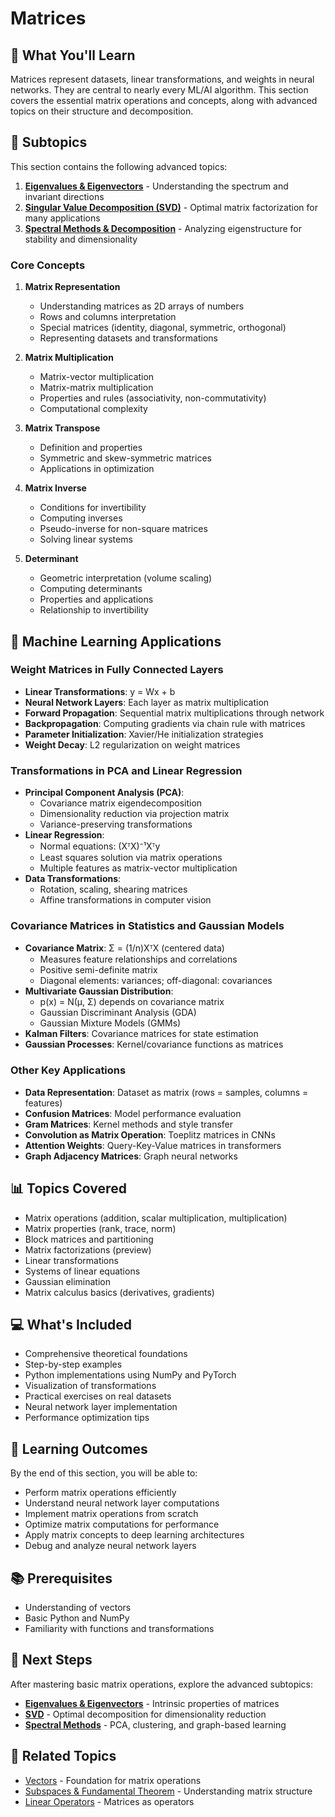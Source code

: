 # Matrices

## 📖 What You'll Learn

Matrices represent datasets, linear transformations, and weights in neural networks. They are central to nearly every ML/AI algorithm. This section covers the essential matrix operations and concepts, along with advanced topics on their structure and decomposition.

## 📂 Subtopics

This section contains the following advanced topics:

1. **[Eigenvalues & Eigenvectors](./eigenvalues-eigenvectors/)** - Understanding the spectrum and invariant directions
2. **[Singular Value Decomposition (SVD)](./svd/)** - Optimal matrix factorization for many applications
3. **[Spectral Methods & Decomposition](./spectral-methods/)** - Analyzing eigenstructure for stability and dimensionality

### Core Concepts

1. **Matrix Representation**
   - Understanding matrices as 2D arrays of numbers
   - Rows and columns interpretation
   - Special matrices (identity, diagonal, symmetric, orthogonal)
   - Representing datasets and transformations

2. **Matrix Multiplication**
   - Matrix-vector multiplication
   - Matrix-matrix multiplication
   - Properties and rules (associativity, non-commutativity)
   - Computational complexity

3. **Matrix Transpose**
   - Definition and properties
   - Symmetric and skew-symmetric matrices
   - Applications in optimization

4. **Matrix Inverse**
   - Conditions for invertibility
   - Computing inverses
   - Pseudo-inverse for non-square matrices
   - Solving linear systems

5. **Determinant**
   - Geometric interpretation (volume scaling)
   - Computing determinants
   - Properties and applications
   - Relationship to invertibility

## 🤖 Machine Learning Applications

### Weight Matrices in Fully Connected Layers
- **Linear Transformations**: y = Wx + b
- **Neural Network Layers**: Each layer as matrix multiplication
- **Forward Propagation**: Sequential matrix multiplications through network
- **Backpropagation**: Computing gradients via chain rule with matrices
- **Parameter Initialization**: Xavier/He initialization strategies
- **Weight Decay**: L2 regularization on weight matrices

### Transformations in PCA and Linear Regression
- **Principal Component Analysis (PCA)**:
  - Covariance matrix eigendecomposition
  - Dimensionality reduction via projection matrix
  - Variance-preserving transformations
- **Linear Regression**:
  - Normal equations: (XᵀX)⁻¹Xᵀy
  - Least squares solution via matrix operations
  - Multiple features as matrix-vector multiplication
- **Data Transformations**:
  - Rotation, scaling, shearing matrices
  - Affine transformations in computer vision

### Covariance Matrices in Statistics and Gaussian Models
- **Covariance Matrix**: Σ = (1/n)XᵀX (centered data)
  - Measures feature relationships and correlations
  - Positive semi-definite matrix
  - Diagonal elements: variances; off-diagonal: covariances
- **Multivariate Gaussian Distribution**:
  - p(x) = N(μ, Σ) depends on covariance matrix
  - Gaussian Discriminant Analysis (GDA)
  - Gaussian Mixture Models (GMMs)
- **Kalman Filters**: Covariance matrices for state estimation
- **Gaussian Processes**: Kernel/covariance functions as matrices

### Other Key Applications
- **Data Representation**: Dataset as matrix (rows = samples, columns = features)
- **Confusion Matrices**: Model performance evaluation
- **Gram Matrices**: Kernel methods and style transfer
- **Convolution as Matrix Operation**: Toeplitz matrices in CNNs
- **Attention Weights**: Query-Key-Value matrices in transformers
- **Graph Adjacency Matrices**: Graph neural networks

## 📊 Topics Covered

- Matrix operations (addition, scalar multiplication, multiplication)
- Matrix properties (rank, trace, norm)
- Block matrices and partitioning
- Matrix factorizations (preview)
- Linear transformations
- Systems of linear equations
- Gaussian elimination
- Matrix calculus basics (derivatives, gradients)

## 💻 What's Included

- Comprehensive theoretical foundations
- Step-by-step examples
- Python implementations using NumPy and PyTorch
- Visualization of transformations
- Practical exercises on real datasets
- Neural network layer implementation
- Performance optimization tips

## 🎯 Learning Outcomes

By the end of this section, you will be able to:
- Perform matrix operations efficiently
- Understand neural network layer computations
- Implement matrix operations from scratch
- Optimize matrix computations for performance
- Apply matrix concepts to deep learning architectures
- Debug and analyze neural network layers

## 📚 Prerequisites

- Understanding of vectors
- Basic Python and NumPy
- Familiarity with functions and transformations

## 🚀 Next Steps

After mastering basic matrix operations, explore the advanced subtopics:
- **[Eigenvalues & Eigenvectors](./eigenvalues-eigenvectors/)** - Intrinsic properties of matrices
- **[SVD](./svd/)** - Optimal decomposition for dimensionality reduction
- **[Spectral Methods](./spectral-methods/)** - PCA, clustering, and graph-based learning

## 🔗 Related Topics

- [Vectors](../vectors/) - Foundation for matrix operations
- [Subspaces & Fundamental Theorem](../subspaces-fundamental-theorem/) - Understanding matrix structure
- [Linear Operators](../linear-operators/) - Matrices as operators
